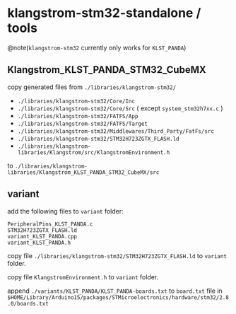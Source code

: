 # klangstrom-stm32-standalone / tools

@note(`klangstrom-stm32` currently only works for `KLST_PANDA`) 

## Klangstrom_KLST_PANDA_STM32_CubeMX

copy generated files from `./libraries/klangstrom-stm32/` 

- `./libraries/klangstrom-stm32/Core/Inc`
- `./libraries/klangstrom-stm32/Core/Src` ( except `‌system_stm32h7xx.c` )
- `./libraries/klangstrom-stm32/FATFS/App`
- `./libraries/klangstrom-stm32/FATFS/Target`
- `./libraries/klangstrom-stm32/Middlewares/Third_Party/FatFs/src`
- `./libraries/klangstrom-stm32/STM32H723ZGTX_FLASH.ld`
- `‌./libraries/klangstrom-libraries/Klangstrom/src/KlangstromEnvironment.h`

to `./libraries/klangstrom-libraries/Klangstrom_KLST_PANDA_STM32_CubeMX/src`

## variant

add the following files to `variant` folder:

```
PeripheralPins_KLST_PANDA.c
STM32H723ZGTX_FLASH.ld
variant_KLST_PANDA.cpp
variant_KLST_PANDA.h
```

copy file `./libraries/klangstrom-stm32/STM32H723ZGTX_FLASH.ld` to `variant` folder.

copy file `‌KlangstromEnvironment.h` to `variant` folder.

append `./variants/KLST_PANDA/KLST_PANDA-boards.txt` to `board.txt` file in `$HOME/Library/Arduino15/packages/STMicroelectronics/hardware/stm32/2.8.0/boards.txt`